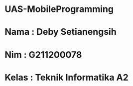 # UAS-MobileProgramming
# Nama  : Deby Setianengsih
# Nim   : G211200078
# Kelas : Teknik Informatika A2
